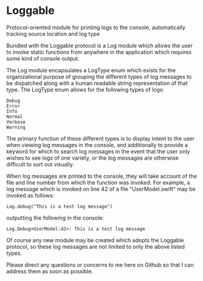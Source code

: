 # Loggable
Protocol-oriented module for printing logs to the console, automatically tracking source location and log type

Bundled with the Loggable protocol is a Log module which allows the user to invoke static functions from anywhere in the application which requires some kind of console output.

The Log module encapsulates a LogType enum which exists for the organizational purpose of grouping the different types of log messages to be dispatched along with a human readable string representation of that type. The LogType enum allows for the following types of logs:

    Debug
    Error
    Info
    Normal
    Verbose
    Warning

The primary function of these different types is to display intent to the user when viewing log messages in the console, and additionally to provide a keyword for which to search log messages in the event that the user only wishes to see logs of one variety, or the log messages are otherwise difficult to sort out visually.

When log messages are printed to the console, they will take account of the file and line number from which the function was invoked. For example, a log message which is invoked on line 42 of a file "UserModel.swift" may be invoked as follows:

    Log.debug("This is a test log message")

outputting the following in the console:

    Log.Debug<UserModel:42>: This is a test log message

Of course any new module may be created which adopts the Loggable protocol, so these log messages are not limited to only the above listed types.

Please direct any questions or concerns to me here on Github so that I can address them as soon as possible.
